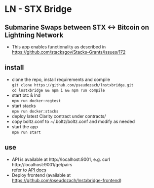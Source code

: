 # LN - STX Bridge
## Submarine Swaps between STX <-> Bitcoin on Lightning Network

* This app enables functionality as described in https://github.com/stacksgov/Stacks-Grants/issues/172

## install
* clone the repo, install requirements and compile  
`git clone https://github.com/pseudozach/lnstxbridge.git`  
`cd lnstxbridge && npm i && npm run compile`  
* start btc & lnd  
`npm run docker:regtest`
* start stacks  
`npm run docker:stacks`
* deploy latest Clarity contract under contracts/  
* copy boltz.conf to ~/.boltz/boltz.conf and modify as needed  
* start the app  
`npm run start`

## use 
* API is available at http://localhost:9001, e.g. curl http://localhost:9001/getpairs  
refer to [API docs](https://docs.boltz.exchange/en/latest/api/)
* Deploy frontend (available at https://github.com/pseudozach/lnstxbridge-frontend)